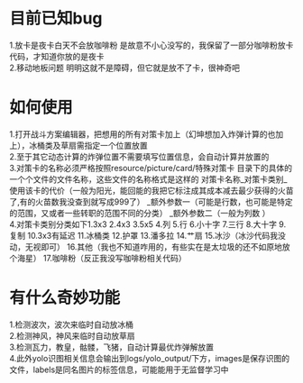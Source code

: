 目前已知bug
===========
1.放卡是夜卡白天不会放咖啡粉
是故意不小心没写的，我保留了一部分咖啡粉放卡代码，才知道你放的是夜卡
<br>2.移动地板问题
明明这就不是障碍，但它就是放不了卡，很神奇吧

如何使用
=========
1.打开战斗方案编辑器，把想用的所有对策卡加上（幻坤想加入炸弹计算的也加上），冰桶类及草扇需指定一个位置放置
<br>2.至于其它动态计算的炸弹位置不需要填写位置信息，会自动计算并放置的
<br>3.对策卡的名称必须严格按照resource/picture/card/特殊对策卡 目录下的具体的一个个文件的文件名称，这些文件的名称格式是这样的
对策卡名称_对策卡类别_使用该卡的代价（一般为阳光，能回能的我把它标注成其成本减去最少获得的火苗了,有的火苗数我没查到就写成999了）
_额外参数一（可能是行数，也可能是特定的范围，又或者一些转职的范围不同的分类）
_额外参数二（一般为列数
）
<br>4.对策卡类别分类如下1.3x3 2.4x3 3.5x5 4.列 5.行 6.小十字 7.三行 8.大十字 9.复制 10.3x3有延迟 11.冰桶类 12.护罩 13.潘多拉 14.艹扇
15.冰沙（冰沙代码我没动，无视即可） 16.其他（我也不知道咋用的，有些实在是太垃圾的还不如原地放个海星） 17.咖啡粉（反正我没写咖啡粉相关代码）

有什么奇妙功能
===========
1.检测波次，波次来临时自动放冰桶
<br>2.检测神风，神风来临时自动放草扇
<br>3.检测瓦力，教皇，骷髅，飞猪，自动计算最优炸弹解放置
<br>4.此外yolo识图相关信息会输出到logs/yolo_output/下方，images是保存识图的文件，labels是同名图片的标签信息，可能能用于无监督学习中